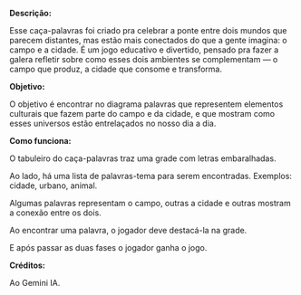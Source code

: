 **Descrição:**

Esse caça-palavras foi criado pra celebrar a ponte entre dois mundos que parecem distantes, mas estão mais conectados do que a gente imagina: o campo e a cidade. É um jogo educativo e divertido, pensado pra fazer a galera refletir sobre como esses dois ambientes se complementam — o campo que produz, a cidade que consome e transforma.

**Objetivo:**

O objetivo é encontrar no diagrama palavras que representem elementos culturais que fazem parte do campo e da cidade, e que mostram como esses universos estão entrelaçados no nosso dia a dia.

**Como funciona:**

O tabuleiro do caça-palavras traz uma grade com letras embaralhadas.

Ao lado, há uma lista de palavras-tema para serem encontradas. Exemplos: cidade, urbano, animal.

Algumas palavras representam o campo, outras a cidade e outras mostram a conexão entre os dois.

Ao encontrar uma palavra, o jogador deve destacá-la na grade.

E após passar as duas fases o jogador ganha o jogo.

**Créditos:**

Ao Gemini IA.

